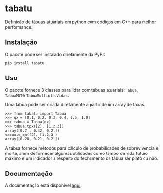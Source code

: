 # tabatu
Definição de tábuas atuariais em python com códigos em C++ para melhor performance.

## Instalação

O pacote pode ser instalado diretamente do PyPI:

```
pip install tabatu
```

## Uso

O pacote fornece 3 classes para lidar com tábuas atuariais: `Tabua`, `TabuaMDT`e `TabuaMultiplasVidas`.

Uma tábua pode ser criada diretamente a partir de um array de taxas.

```
>>> from tabatu import Tabua
>>> qx = [0.1, 0.2, 0.3, 0.4, 0.5, 1.0]
>>> tabua = Tabua(qx)
>>> tabua.tpx([2], [1,2,3])
array([0.7 , 0.42, 0.21])
tabua.t_qx([2], [1,2,3])
array([0.28, 0.21, 0.21])
```

A tábua fornece métodos para cálculo de probabilidades de sobrevivência e morte, além de fornecer algumas utilidades 
como tempo de vida futuro máximo e um indicador a respeito do fechamento da tábua ser platô ou não.

## Documentação

A documentação está disponível [aqui](https://vitorcapdeville.github.io/tabuas-atuariais/).
